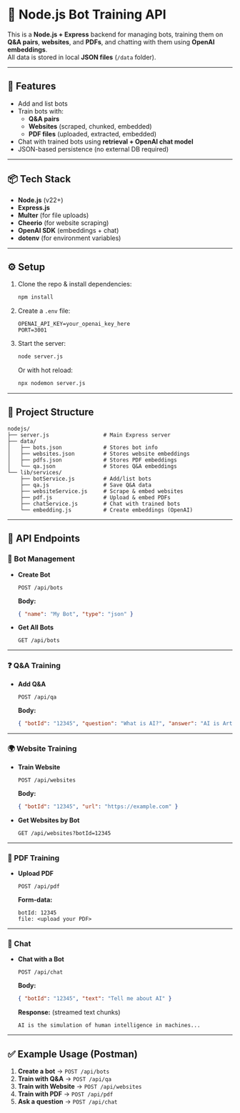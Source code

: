 # 📖 Node.js Bot Training API

This is a **Node.js + Express** backend for managing bots, training them on **Q&A pairs**, **websites**, and **PDFs**, and chatting with them using **OpenAI embeddings**.  
All data is stored in local **JSON files** (`/data` folder).

---

## 🚀 Features
- Add and list bots
- Train bots with:
  - **Q&A pairs**
  - **Websites** (scraped, chunked, embedded)
  - **PDF files** (uploaded, extracted, embedded)
- Chat with trained bots using **retrieval + OpenAI chat model**
- JSON-based persistence (no external DB required)

---

## 📦 Tech Stack
- **Node.js** (v22+)
- **Express.js**
- **Multer** (for file uploads)
- **Cheerio** (for website scraping)
- **OpenAI SDK** (embeddings + chat)
- **dotenv** (for environment variables)

---

## ⚙️ Setup

1. Clone the repo & install dependencies:
   ```bash
   npm install
   ```

2. Create a `.env` file:
   ```env
   OPENAI_API_KEY=your_openai_key_here
   PORT=3001
   ```

3. Start the server:
   ```bash
   node server.js
   ```
   Or with hot reload:
   ```bash
   npx nodemon server.js
   ```

---

## 📂 Project Structure
```
nodejs/
├── server.js                 # Main Express server
├── data/
│   ├── bots.json             # Stores bot info
│   ├── websites.json         # Stores website embeddings
│   ├── pdfs.json             # Stores PDF embeddings
│   └── qa.json               # Stores Q&A embeddings
└── lib/services/
    ├── botService.js         # Add/list bots
    ├── qa.js                 # Save Q&A data
    ├── websiteService.js     # Scrape & embed websites
    ├── pdf.js                # Upload & embed PDFs
    ├── chatService.js        # Chat with trained bots
    └── embedding.js          # Create embeddings (OpenAI)
```

---

## 📡 API Endpoints

### 🤖 Bot Management
- **Create Bot**
  ```http
  POST /api/bots
  ```
  **Body:**
  ```json
  { "name": "My Bot", "type": "json" }
  ```

- **Get All Bots**
  ```http
  GET /api/bots
  ```

---

### ❓ Q&A Training
- **Add Q&A**
  ```http
  POST /api/qa
  ```
  **Body:**
  ```json
  { "botId": "12345", "question": "What is AI?", "answer": "AI is Artificial Intelligence." }
  ```

---

### 🌍 Website Training
- **Train Website**
  ```http
  POST /api/websites
  ```
  **Body:**
  ```json
  { "botId": "12345", "url": "https://example.com" }
  ```

- **Get Websites by Bot**
  ```http
  GET /api/websites?botId=12345
  ```

---

### 📑 PDF Training
- **Upload PDF**
  ```http
  POST /api/pdf
  ```
  **Form-data:**
  ```
  botId: 12345
  file: <upload your PDF>
  ```

---

### 💬 Chat
- **Chat with a Bot**
  ```http
  POST /api/chat
  ```
  **Body:**
  ```json
  { "botId": "12345", "text": "Tell me about AI" }
  ```

  **Response:** (streamed text chunks)
  ```
  AI is the simulation of human intelligence in machines...
  ```

---

## ✅ Example Usage (Postman)

1. **Create a bot** → `POST /api/bots`  
2. **Train with Q&A** → `POST /api/qa`  
3. **Train with Website** → `POST /api/websites`  
4. **Train with PDF** → `POST /api/pdf`  
5. **Ask a question** → `POST /api/chat`

